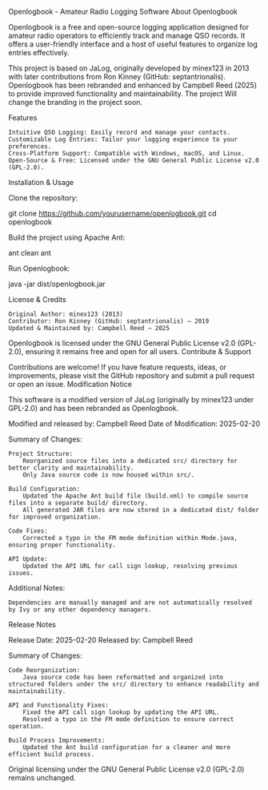 Openlogbook - Amateur Radio Logging Software
About Openlogbook

Openlogbook is a free and open-source logging application designed for amateur radio operators to efficiently track and manage QSO records. It offers a user-friendly interface and a host of useful features to organize log entries effectively.

This project is based on JaLog, originally developed by minex123 in 2013 with later contributions from Ron Kinney (GitHub: septantrionalis). Openlogbook has been rebranded and enhanced by Campbell Reed (2025) to provide improved functionality and maintainability.
The project Will change the branding in the project soon. 

Features

    Intuitive QSO Logging: Easily record and manage your contacts.
    Customizable Log Entries: Tailor your logging experience to your preferences.
    Cross-Platform Support: Compatible with Windows, macOS, and Linux.
    Open-Source & Free: Licensed under the GNU General Public License v2.0 (GPL-2.0).


Installation & Usage

Clone the repository:

git clone https://github.com/yourusername/openlogbook.git
cd openlogbook

Build the project using Apache Ant:

ant clean
ant

Run Openlogbook:

java -jar dist/openlogbook.jar

License & Credits

    Original Author: minex123 (2013)
    Contributor: Ron Kinney (GitHub: septantrionalis) – 2019
    Updated & Maintained by: Campbell Reed – 2025

Openlogbook is licensed under the GNU General Public License v2.0 (GPL-2.0), ensuring it remains free and open for all users.
Contribute & Support

Contributions are welcome! If you have feature requests, ideas, or improvements, please visit the GitHub repository and submit a pull request or open an issue.
Modification Notice

This software is a modified version of JaLog (originally by minex123 under GPL-2.0) and has been rebranded as Openlogbook.

Modified and released by: Campbell Reed
Date of Modification: 2025-02-20

Summary of Changes:

    Project Structure:
        Reorganized source files into a dedicated src/ directory for better clarity and maintainability.
        Only Java source code is now housed within src/.

    Build Configuration:
        Updated the Apache Ant build file (build.xml) to compile source files into a separate build/ directory.
        All generated JAR files are now stored in a dedicated dist/ folder for improved organization.

    Code Fixes:
        Corrected a typo in the FM mode definition within Mode.java, ensuring proper functionality.

    API Update:
        Updated the API URL for call sign lookup, resolving previous issues.

Additional Notes:

    Dependencies are manually managed and are not automatically resolved by Ivy or any other dependency managers.

Release Notes

Release Date: 2025-02-20
Released by: Campbell Reed

Summary of Changes:

    Code Reorganization:
        Java source code has been reformatted and organized into structured folders under the src/ directory to enhance readability and maintainability.

    API and Functionality Fixes:
        Fixed the API call sign lookup by updating the API URL.
        Resolved a typo in the FM mode definition to ensure correct operation.

    Build Process Improvements:
        Updated the Ant build configuration for a cleaner and more efficient build process.

Original licensing under the GNU General Public License v2.0 (GPL-2.0) remains unchanged.

